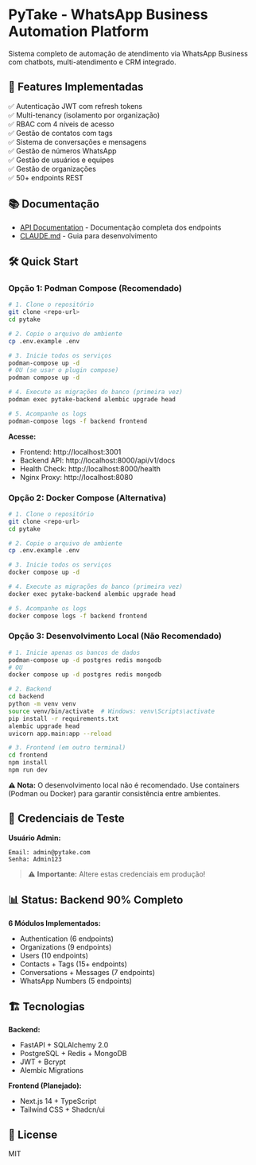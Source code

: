 # PyTake - WhatsApp Business Automation Platform

Sistema completo de automação de atendimento via WhatsApp Business com chatbots, multi-atendimento e CRM integrado.

## 🚀 Features Implementadas

✅ Autenticação JWT com refresh tokens  
✅ Multi-tenancy (isolamento por organização)  
✅ RBAC com 4 níveis de acesso  
✅ Gestão de contatos com tags  
✅ Sistema de conversações e mensagens  
✅ Gestão de números WhatsApp  
✅ Gestão de usuários e equipes  
✅ Gestão de organizações  
✅ 50+ endpoints REST  

## 📚 Documentação

- [API Documentation](backend/API.md) - Documentação completa dos endpoints
- [CLAUDE.md](CLAUDE.md) - Guia para desenvolvimento

## 🛠️ Quick Start

### Opção 1: Podman Compose (Recomendado)

```bash
# 1. Clone o repositório
git clone <repo-url>
cd pytake

# 2. Copie o arquivo de ambiente
cp .env.example .env

# 3. Inicie todos os serviços
podman-compose up -d
# OU (se usar o plugin compose)
podman compose up -d

# 4. Execute as migrações do banco (primeira vez)
podman exec pytake-backend alembic upgrade head

# 5. Acompanhe os logs
podman-compose logs -f backend frontend
```

**Acesse:**
- Frontend: http://localhost:3001
- Backend API: http://localhost:8000/api/v1/docs
- Health Check: http://localhost:8000/health
- Nginx Proxy: http://localhost:8080

### Opção 2: Docker Compose (Alternativa)

```bash
# 1. Clone o repositório
git clone <repo-url>
cd pytake

# 2. Copie o arquivo de ambiente
cp .env.example .env

# 3. Inicie todos os serviços
docker compose up -d

# 4. Execute as migrações do banco (primeira vez)
docker exec pytake-backend alembic upgrade head

# 5. Acompanhe os logs
docker compose logs -f backend frontend
```

### Opção 3: Desenvolvimento Local (Não Recomendado)

```bash
# 1. Inicie apenas os bancos de dados
podman-compose up -d postgres redis mongodb
# OU
docker compose up -d postgres redis mongodb

# 2. Backend
cd backend
python -m venv venv
source venv/bin/activate  # Windows: venv\Scripts\activate
pip install -r requirements.txt
alembic upgrade head
uvicorn app.main:app --reload

# 3. Frontend (em outro terminal)
cd frontend
npm install
npm run dev
```

**⚠️ Nota:** O desenvolvimento local não é recomendado. Use containers (Podman ou Docker) para garantir consistência entre ambientes.

## 🔐 Credenciais de Teste

**Usuário Admin:**
```
Email: admin@pytake.com
Senha: Admin123
```

> ⚠️ **Importante:** Altere estas credenciais em produção!

## 📊 Status: Backend 90% Completo

**6 Módulos Implementados:**
- Authentication (6 endpoints)
- Organizations (9 endpoints)  
- Users (10 endpoints)
- Contacts + Tags (15+ endpoints)
- Conversations + Messages (7 endpoints)
- WhatsApp Numbers (5 endpoints)

## 🏗️ Tecnologias

**Backend:**
- FastAPI + SQLAlchemy 2.0
- PostgreSQL + Redis + MongoDB
- JWT + Bcrypt
- Alembic Migrations

**Frontend (Planejado):**
- Next.js 14 + TypeScript
- Tailwind CSS + Shadcn/ui

## 📝 License

MIT
